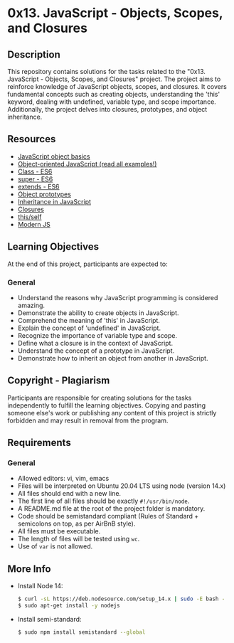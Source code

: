 # 0x13. JavaScript - Objects, Scopes, and Closures

## Description
This repository contains solutions for the tasks related to the "0x13. JavaScript - Objects, Scopes, and Closures" project. The project aims to reinforce knowledge of JavaScript objects, scopes, and closures. It covers fundamental concepts such as creating objects, understanding the 'this' keyword, dealing with undefined, variable type, and scope importance. Additionally, the project delves into closures, prototypes, and object inheritance.

## Resources
- [JavaScript object basics](https://developer.mozilla.org/en-US/docs/Learn/JavaScript/Objects/Basics)
- [Object-oriented JavaScript (read all examples!)](https://developer.mozilla.org/en-US/docs/Learn/JavaScript/Objects/Object-oriented_JS)
- [Class - ES6](https://developer.mozilla.org/en-US/docs/Web/JavaScript/Reference/Classes)
- [super - ES6](https://developer.mozilla.org/en-US/docs/Web/JavaScript/Reference/Operators/super)
- [extends - ES6](https://developer.mozilla.org/en-US/docs/Web/JavaScript/Reference/Classes/extends)
- [Object prototypes](https://developer.mozilla.org/en-US/docs/Learn/JavaScript/Objects/Object_prototypes)
- [Inheritance in JavaScript](https://developer.mozilla.org/en-US/docs/Learn/JavaScript/Objects/Inheritance)
- [Closures](https://developer.mozilla.org/en-US/docs/Web/JavaScript/Closures)
- [this/self](https://developer.mozilla.org/en-US/docs/Web/JavaScript/Reference/Operators/this)
- [Modern JS](https://developer.mozilla.org/en-US/docs/Web/JavaScript/Guide)
  
## Learning Objectives
At the end of this project, participants are expected to:

### General
- Understand the reasons why JavaScript programming is considered amazing.
- Demonstrate the ability to create objects in JavaScript.
- Comprehend the meaning of 'this' in JavaScript.
- Explain the concept of 'undefined' in JavaScript.
- Recognize the importance of variable type and scope.
- Define what a closure is in the context of JavaScript.
- Understand the concept of a prototype in JavaScript.
- Demonstrate how to inherit an object from another in JavaScript.

## Copyright - Plagiarism
Participants are responsible for creating solutions for the tasks independently to fulfill the learning objectives. Copying and pasting someone else's work or publishing any content of this project is strictly forbidden and may result in removal from the program.

## Requirements
### General
- Allowed editors: vi, vim, emacs
- Files will be interpreted on Ubuntu 20.04 LTS using node (version 14.x)
- All files should end with a new line.
- The first line of all files should be exactly `#!/usr/bin/node`.
- A README.md file at the root of the project folder is mandatory.
- Code should be semistandard compliant (Rules of Standard + semicolons on top, as per AirBnB style).
- All files must be executable.
- The length of files will be tested using `wc`.
- Use of `var` is not allowed.

## More Info
- Install Node 14:
    ```bash
    $ curl -sL https://deb.nodesource.com/setup_14.x | sudo -E bash -
    $ sudo apt-get install -y nodejs
    ```
- Install semi-standard:
    ```bash
    $ sudo npm install semistandard --global
    ```
